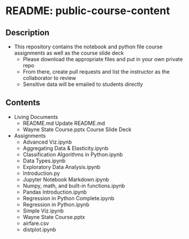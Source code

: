 # README: public-course-content

## Description
+ This repository contains the notebook and python file course assignments as well as the course slide deck
  + Please download the appropriate files and put in your own private repo
  + From there, create pull requests and list the instructor as the collaborator to review
  + Sensitive data will be emailed to students directly

## Contents
+ Living Documents
  + README.md	Update README.md
  + Wayne State Course.pptx	Course Slide Deck
+ Assignments
  + Advanced Viz.ipynb
  + Aggregating Data & Elasticity.ipynb
  + Classification Algorithms in Python.ipynb
  + Data Types.ipynb
  + Exploratory Data Analysis.ipynb
  + Introduction.py
  + Jupyter Notebook Markdown.ipynb
  + Numpy, math, and built-in functions.ipynb
  + Pandas Introduction.ipynb
  + Regression in Python Complete.ipynb
  + Regression in Python.ipynb
  + Simple Viz.ipynb
  + Wayne State Course.pptx
  + airfare.csv
  + distplot.ipynb

